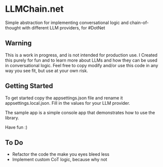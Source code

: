 # LLMChain.net
Simple abstraction for implementing conversational logic and chain-of-thought with different LLM providers, for #DotNet


## Warning
This is a work in progress, and is not intended for production use. 
I Created this purely for fun and to learn more about LLMs and how they can be used in conversational logic.
Feel free to copy modify and/or use this code in any way you see fit, but use at your own risk.


## Getting Started
To get started copy the appsettings.json file and rename it appsettings.local.json. Fill in the values for your LLM provider.

The sample app is a simple console app that demonstrates how to use the library.

Have fun :)


## To Do
- Refactor the code the make you eyes bleed less
- Implement custom CoT logic, because why not
